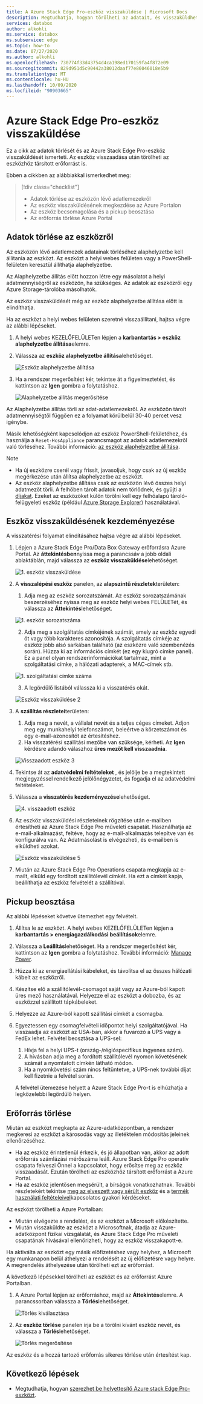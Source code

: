 ```yaml
---
title: A Azure Stack Edge Pro-eszköz visszaküldése | Microsoft Docs
description: Megtudhatja, hogyan törölheti az adatait, és visszaküldheti Azure Stack Edge Pro-eszközét, majd törölheti az eszközhöz hozzárendelt erőforrást.
services: databox
author: alkohli
ms.service: databox
ms.subservice: edge
ms.topic: how-to
ms.date: 07/27/2020
ms.author: alkohli
ms.openlocfilehash: 730774f33d43754d4ca198ed170159fa4f872e09
ms.sourcegitcommit: 829d951d5c90442a38012daaf77e86046018e5b9
ms.translationtype: MT
ms.contentlocale: hu-HU
ms.lasthandoff: 10/09/2020
ms.locfileid: "90903665"
---
```

# <a name="return-your-azure-stack-edge-pro-device"></a>Azure Stack Edge Pro-eszköz visszaküldése

Ez a cikk az adatok törlését és az Azure Stack Edge Pro-eszköz visszaküldését ismerteti. Az eszköz visszaadása után törölheti az eszközhöz társított erőforrást is.

Ebben a cikkben az alábbiakkal ismerkedhet meg:

> [!div class="checklist"]
>
> * Adatok törlése az eszközön lévő adatlemezekről
> * Az eszköz visszaküldésének megkezdése az Azure Portalon
> * Az eszköz becsomagolása és a pickup beosztása
> * Az erőforrás törlése Azure Portal

## <a name="erase-data-from-the-device"></a>Adatok törlése az eszközről

Az eszközön lévő adatlemezek adatainak törléséhez alaphelyzetbe kell állítania az eszközt. Az eszközt a helyi webes felületen vagy a PowerShell-felületen keresztül állíthatja alaphelyzetbe.

Az Alaphelyzetbe állítás előtt hozzon létre egy másolatot a helyi adatmennyiségről az eszközön, ha szükséges. Az adatok az eszközről egy Azure Storage-tárolóba másolhatók.

Az eszköz visszaküldését még az eszköz alaphelyzetbe állítása előtt is elindíthatja. 

Ha az eszközt a helyi webes felületen szeretné visszaállítani, hajtsa végre az alábbi lépéseket.

1. A helyi webes KEZELŐFELÜLETen lépjen a **karbantartás > eszköz alaphelyzetbe állítása**elemre.
2. Válassza az **eszköz alaphelyzetbe állítása**lehetőséget.

    ![Eszköz alaphelyzetbe állítása](media/azure-stack-edge-return-device/device-reset-1.png)

3. Ha a rendszer megerősítést kér, tekintse át a figyelmeztetést, és kattintson az **Igen** gombra a folytatáshoz.

    ![Alaphelyzetbe állítás megerősítése](media/azure-stack-edge-return-device/device-reset-2.png)  

Az Alaphelyzetbe állítás törli az adat-adatlemezekről. Az eszközön tárolt adatmennyiségtől függően ez a folyamat körülbelül 30-40 percet vesz igénybe.

Másik lehetőségként kapcsolódjon az eszköz PowerShell-felületéhez, és használja a `Reset-HcsAppliance` parancsmagot az adatok adatlemezekről való törléséhez. További információ: [az eszköz alaphelyzetbe állítása](azure-stack-edge-connect-powershell-interface.md#reset-your-device).

> [!NOTE]
> - Ha új eszközre cserél vagy frissít, javasoljuk, hogy csak az új eszköz megérkezése után állítsa alaphelyzetbe az eszközt.
> - Az eszköz alaphelyzetbe állítása csak az eszközön lévő összes helyi adatmezőt törli. A felhőben tárolt adatok nem törlődnek, és gyűjti a [díjakat](https://azure.microsoft.com/pricing/details/storage/). Ezeket az eszközöket külön törölni kell egy felhőalapú tároló-felügyeleti eszköz (például [Azure Storage Explorer](https://azure.microsoft.com/features/storage-explorer/)) használatával.

## <a name="initiate-device-return"></a>Eszköz visszaküldésének kezdeményezése

A visszatérési folyamat elindításához hajtsa végre az alábbi lépéseket.

1. Lépjen a Azure Stack Edge Pro/Data Box Gateway erőforrásra Azure Portal. Az **áttekintésben**nyissa meg a parancssáv a jobb oldali ablaktáblán, majd válassza az **eszköz visszaküldése**lehetőséget. 

    ![1. eszköz visszaküldése](media/azure-stack-edge-return-device/return-device-1.png)  

2. A **visszalépési eszköz** panelen, az **alapszintű részletek**területen:

    1. Adja meg az eszköz sorozatszámát. Az eszköz sorozatszámának beszerzéséhez nyissa meg az eszköz helyi webes FELÜLETét, és válassza az **Áttekintés**lehetőséget.  
    
    ![1. eszköz sorozatszáma](media/azure-stack-edge-return-device/device-serial-number-1.png) 

    2. Adja meg a szolgáltatás címkéjének számát, amely az eszköz egyedi öt vagy több karakteres azonosítója. A szolgáltatás címkéje az eszköz jobb alsó sarkában található (az eszközre való szembenézés során). Húzza ki az információs címkét (ez egy kiugró címke panel). Ez a panel olyan rendszerinformációkat tartalmaz, mint a szolgáltatási címke, a hálózati adapterek, a MAC-címek stb. 
    
    ![1. szolgáltatási címke száma](media/azure-stack-edge-return-device/service-tag-number-1.png)

    3. A legördülő listából válassza ki a visszatérés okát.

    ![Eszköz visszaküldése 2](media/azure-stack-edge-return-device/return-device-2.png) 

3. A **szállítás részletei**területen:

    1. Adja meg a nevét, a vállalat nevét és a teljes céges címeket. Adjon meg egy munkahelyi telefonszámot, beleértve a körzetszámot és egy e-mail-azonosítót az értesítéshez.
    2. Ha visszatérési szállítási mezőbe van szüksége, kérheti. Az **Igen** kérdésre adandó válaszhoz **üres mezőt kell visszaadnia**.

    ![Visszaadott eszköz 3](media/azure-stack-edge-return-device/return-device-3.png)

4. Tekintse át az **adatvédelmi feltételeket** , és jelölje be a megtekintett megjegyzéssel rendelkező jelölőnégyzetet, és fogadja el az adatvédelmi feltételeket.

5. Válassza a **visszatérés kezdeményezése**lehetőséget.

    ![4. visszaadott eszköz](media/azure-stack-edge-return-device/return-device-4.png) 

6. Az eszköz visszaküldési részleteinek rögzítése után e-mailben értesítheti az Azure Stack Edge Pro műveleti csapatát. Használhatja az e-mail-alkalmazást, feltéve, hogy az e-mail-alkalmazás telepítve van és konfigurálva van. Az Adatmásolást is elvégezheti, és e-mailben is elküldheti azokat.

    ![Eszköz visszaküldése 5](media/azure-stack-edge-return-device/return-device-5.png) 

7. Miután az Azure Stack Edge Pro Operations csapata megkapja az e-mailt, elküld egy fordított szállítólevél címkét. Ha ezt a címkét kapja, beállíthatja az eszköz felvételét a szállítóval. 

## <a name="schedule-a-pickup"></a>Pickup beosztása

Az alábbi lépéseket követve ütemezhet egy felvételt.

1. Állítsa le az eszközt. A helyi webes KEZELŐFELÜLETen lépjen a **karbantartás > energiagazdálkodási beállítások**elemre.
2. Válassza a **Leállítás**lehetőséget. Ha a rendszer megerősítést kér, kattintson az **Igen** gombra a folytatáshoz. További információ: [Manage Power](data-box-gateway-manage-access-power-connectivity-mode.md#manage-power).
3. Húzza ki az energiaellátási kábeleket, és távolítsa el az összes hálózati kábelt az eszközről.
4. Készítse elő a szállítólevél-csomagot saját vagy az Azure-ból kapott üres mező használatával. Helyezze el az eszközt a dobozba, és az eszközzel szállított tápkábeleket.
5. Helyezze az Azure-ból kapott szállítási címkét a csomagba.
6. Egyeztessen egy csomagfelvételi időpontot helyi szolgáltatójával. Ha visszaadja az eszközt az USA-ban, akkor a fuvarozó a UPS vagy a FedEx lehet. Felvétel beosztása a UPS-sel:

    1. Hívja fel a helyi UPS-t (ország-/régióspecifikus ingyenes szám).
    2. A hívásban adja meg a fordított szállítólevél nyomon követésének számát a nyomtatott címkén látható módon.
    3. Ha a nyomkövetési szám nincs feltüntetve, a UPS-nek további díjat kell fizetnie a felvétel során.

    A felvétel ütemezése helyett a Azure Stack Edge Pro-t is elhúzhatja a legközelebbi legördülő helyen.

## <a name="delete-the-resource"></a>Erőforrás törlése

Miután az eszközt megkapta az Azure-adatközpontban, a rendszer megkeresi az eszközt a károsodás vagy az illetéktelen módosítás jeleinek ellenőrzéséhez.

- Ha az eszköz érintetlenül érkezik, és jó állapotban van, akkor az adott erőforrás számlázási mérőszáma leáll. Azure Stack Edge Pro operatív csapata felveszi Önnel a kapcsolatot, hogy erősítse meg az eszköz visszaadását. Ezután törölheti az eszközhöz társított erőforrást a Azure Portal.
- Ha az eszköz jelentősen megsérült, a bírságok vonatkozhatnak. További részletekért tekintse [meg az elveszett vagy sérült eszköz](https://azure.microsoft.com/pricing/details/databox/edge/) és a [termék használati feltételeivel](https://www.microsoft.com/licensing/product-licensing/products)kapcsolatos gyakori kérdéseket.  


Az eszközt törölheti a Azure Portalban:

- Miután elvégezte a rendelést, és az eszközt a Microsoft előkészítette.
- Miután visszaküldte az eszközt a Microsoftnak, átadja az Azure-adatközpont fizikai vizsgálatát, és Azure Stack Edge Pro műveleti csapatának hívásával ellenőrizheti, hogy az eszköz visszakapott-e.

Ha aktiválta az eszközt egy másik előfizetéshez vagy helyhez, a Microsoft egy munkanapon belül áthelyezi a rendelését az új előfizetésre vagy helyre. A megrendelés áthelyezése után törölheti ezt az erőforrást.


A következő lépésekkel törölheti az eszközt és az erőforrást Azure Portalban.

1. A Azure Portal lépjen az erőforráshoz, majd az **Áttekintés**elemre. A parancssorban válassza a **Törlés**lehetőséget.

    ![Törlés kiválasztása](media/azure-stack-edge-return-device/delete-resource-1.png)

2. Az **eszköz törlése** panelen írja be a törölni kívánt eszköz nevét, és válassza a **Törlés**lehetőséget.

    ![Törlés megerősítése](media/azure-stack-edge-return-device/delete-resource-2.png)

Az eszköz és a hozzá tartozó erőforrás sikeres törlése után értesítést kap.


## <a name="next-steps"></a>Következő lépések

- Megtudhatja, hogyan [szerezhet be helyettesítő Azure stack Edge Pro-eszközt](azure-stack-edge-replace-device.md).
